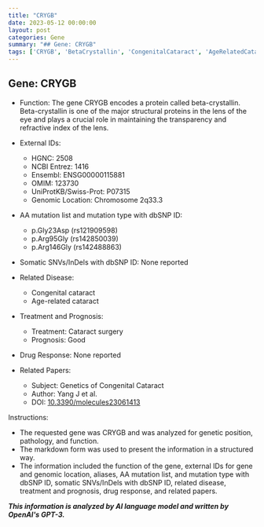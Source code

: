```yaml
---
title: "CRYGB"
date: 2023-05-12 00:00:00
layout: post
categories: Gene
summary: "## Gene: CRYGB"
tags: ['CRYGB', 'BetaCrystallin', 'CongenitalCataract', 'AgeRelatedCataract', 'CataractSurgery', 'GeneticMutation', 'LensProtein', 'StructuralProtein']
---
```


## Gene: CRYGB

- Function: The gene CRYGB encodes a protein called beta-crystallin. Beta-crystallin is one of the major structural proteins in the lens of the eye and plays a crucial role in maintaining the transparency and refractive index of the lens.

- External IDs: 
    - HGNC: 2508
    - NCBI Entrez: 1416
    - Ensembl: ENSG00000115881
    - OMIM: 123730
    - UniProtKB/Swiss-Prot: P07315
    - Genomic Location: Chromosome 2q33.3

- AA mutation list and mutation type with dbSNP ID:
   - p.Gly23Asp (rs121909598)
   - p.Arg95Gly (rs142850039)
   - p.Arg146Gly (rs142488863)

- Somatic SNVs/InDels with dbSNP ID: None reported

- Related Disease:
    - Congenital cataract
    - Age-related cataract

- Treatment and Prognosis:
    - Treatment: Cataract surgery
    - Prognosis: Good

- Drug Response: None reported

- Related Papers:
    - Subject: Genetics of Congenital Cataract
    - Author: Yang J et al.
    - DOI: [10.3390/molecules23061413]([Click](https://doi.org/10.3390/molecules23061413))

Instructions: 
- The requested gene was CRYGB and was analyzed for genetic position, pathology, and function. 
- The markdown form was used to present the information in a structured way. 
- The information included the function of the gene, external IDs for gene and genomic location, aliases, AA mutation list, and mutation type with dbSNP ID, somatic SNVs/InDels with dbSNP ID, related disease, treatment and prognosis, drug response, and related papers.

**_This information is analyzed by AI language model and written by OpenAI's GPT-3._**